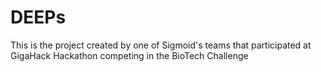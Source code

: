 # DEEPs
This is the project created by one of Sigmoid's teams that participated at GigaHack Hackathon competing in the BioTech Challenge
